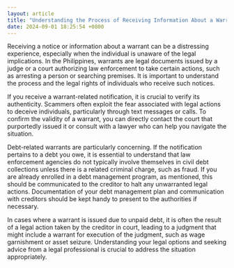 ```yaml
---
layout: article
title: "Understanding the Process of Receiving Information About a Warrant"
date: 2024-09-01 18:25:54 +0800
---
```


<p>Receiving a notice or information about a warrant can be a distressing experience, especially when the individual is unaware of the legal implications. In the Philippines, warrants are legal documents issued by a judge or a court authorizing law enforcement to take certain actions, such as arresting a person or searching premises. It is important to understand the process and the legal rights of individuals who receive such notices.</p><p>If you receive a warrant-related notification, it is crucial to verify its authenticity. Scammers often exploit the fear associated with legal actions to deceive individuals, particularly through text messages or calls. To confirm the validity of a warrant, you can directly contact the court that purportedly issued it or consult with a lawyer who can help you navigate the situation.</p><p>Debt-related warrants are particularly concerning. If the notification pertains to a debt you owe, it is essential to understand that law enforcement agencies do not typically involve themselves in civil debt collections unless there is a related criminal charge, such as fraud. If you are already enrolled in a debt management program, as mentioned, this should be communicated to the creditor to halt any unwarranted legal actions. Documentation of your debt management plan and communication with creditors should be kept handy to present to the authorities if necessary.</p><p>In cases where a warrant is issued due to unpaid debt, it is often the result of a legal action taken by the creditor in court, leading to a judgment that might include a warrant for execution of the judgment, such as wage garnishment or asset seizure. Understanding your legal options and seeking advice from a legal professional is crucial to address the situation appropriately.</p>